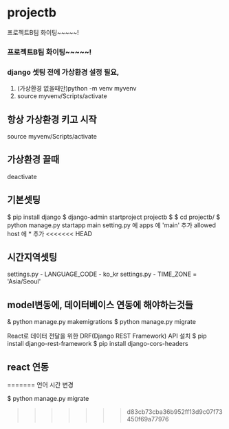 # projectb
프로젝트B팀 화이팅~~~~~!
### 프로젝트B팀 화이팅~~~~~!


### django 셋팅 전에 가상환경 설정 필요, 
1. (가상환경 없을때만)python -m venv myvenv
2. source myvenv/Scripts/activate 

## 항상 가상환경 키고 시작
source myvenv/Scripts/activate 
## 가상환경 끌때
deactivate
## 기본셋팅
$ pip install django
$ django-admin startproject projectb
$ $ cd projectb/
$ python manage.py startapp main
setting.py 에 apps 에 'main' 추가
allowed host 에 * 추가
<<<<<<< HEAD

## 시간지역셋팅
settings.py - LANGUAGE_CODE - ko_kr
settings.py - TIME_ZONE = 'Asia/Seoul'

## model변동에, 데이터베이스 연동에 해야하는것들
& python manage.py makemigrations
$ python manage.py migrate

 React로 데이터 전달을 위한 DRF(Django REST Framework) API 설치
$ pip install django-rest-framework
$ pip install django-cors-headers

## react 연동
=======
언어 시간 변경

$ python manage.py migrate

>>>>>>> d83cb73cba36b952ff13d9c07f73450f69a77976
